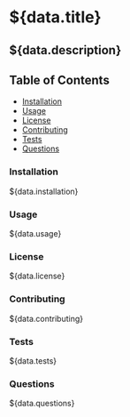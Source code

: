 # ${data.title}

## ${data.description}

  ## Table of Contents
  
  - [Installation](#installation)
  - [Usage](#usage)
  - [License](#license)
  - [Contributing](#contributing)
  - [Tests](#tests)
  - [Questions](#questions)

 ### Installation
  ${data.installation}

### Usage
 ${data.usage}

### License
  ${data.license}

### Contributing
  ${data.contributing}

### Tests
  ${data.tests}

### Questions
  ${data.questions}

